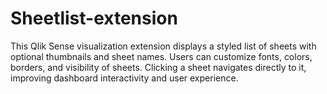 # Sheetlist-extension
This Qlik Sense visualization extension displays a styled list of sheets with optional thumbnails and sheet names. Users can customize fonts, colors, borders, and visibility of sheets. Clicking a sheet navigates directly to it, improving dashboard interactivity and user experience.
